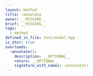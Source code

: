 ```yaml
---
layout: method
title: ~annotate
owner: __MISSING__
brief: __MISSING__
tags:
  - method
defined_in_file: test/model.hpp
is_dtor: true
overloads:
  ~annotate():
    description: __OPTIONAL__
    return: __OPTIONAL__
    signature_with_names: ~annotate()
---
```

